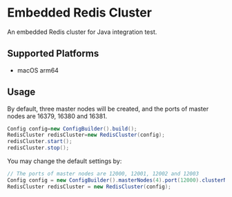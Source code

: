 # Embedded Redis Cluster

An embedded Redis cluster for Java integration test.

## Supported Platforms

- macOS arm64

## Usage

By default, three master nodes will be created, and the ports of master nodes are 16379, 16380 and 16381.

````java
Config config=new ConfigBuilder().build();
RedisCluster redisCluster=new RedisCluster(config);
redisCluster.start();
redisCluster.stop();
````

You may change the default settings by:

````java
// The ports of master nodes are 12000, 12001, 12002 and 12003
Config config = new ConfigBuilder().masterNodes(4).port(12000).clusterNodeTimeout(5000).build();
RedisCluster redisCluster = new RedisCluster(config);
````


